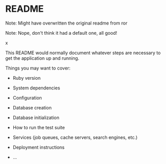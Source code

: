 # README

Note: Might have overwritten the original readme from ror

Note: Nope, don't think it had a default one, all good!

x

This README would normally document whatever steps are necessary to get the
application up and running.

Things you may want to cover:

* Ruby version

* System dependencies

* Configuration

* Database creation

* Database initialization

* How to run the test suite

* Services (job queues, cache servers, search engines, etc.)

* Deployment instructions

* ...
